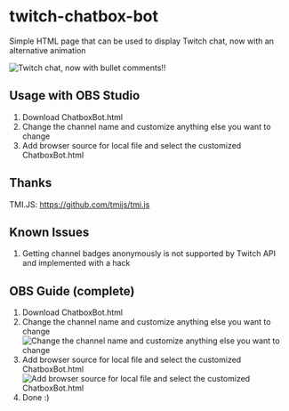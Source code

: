 # twitch-chatbox-bot

Simple HTML page that can be used to display Twitch chat, now with an alternative animation

![Twitch chat, now with bullet comments!!](https://github.com/TheAlchemist404/twitch-chatbox-bot/blob/c3516800f43da110f991566b0e8a1cbdf0bc9fd9/docs/Animation%20Showcase.GIF)

## Usage with OBS Studio

1. Download ChatboxBot.html
1. Change the channel name and customize anything else you want to change
1. Add browser source for local file and select the customized ChatboxBot.html

## Thanks

TMI.JS: https://github.com/tmijs/tmi.js

## Known Issues
1. Getting channel badges anonymously is not supported by Twitch API and implemented with a hack

## OBS Guide (complete)
1. Download ChatboxBot.html
1. Change the channel name and customize anything else you want to change
 ![Change the channel name and customize anything else you want to change](https://raw.githubusercontent.com/steve1337/twitch-chatbox-bot/main/docs/change-channel-name.png)
1. Add browser source for local file and select the customized ChatboxBot.html
 ![Add browser source for local file and select the customized ChatboxBot.html](https://raw.githubusercontent.com/steve1337/twitch-chatbox-bot/main/docs/add-browser-source.png)
1. Done :)
